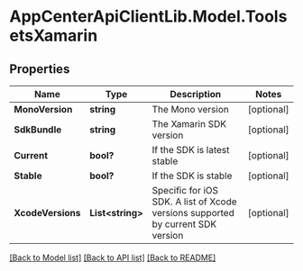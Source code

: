 # AppCenterApiClientLib.Model.ToolsetsXamarin
## Properties

Name | Type | Description | Notes
------------ | ------------- | ------------- | -------------
**MonoVersion** | **string** | The Mono version | [optional] 
**SdkBundle** | **string** | The Xamarin SDK version | [optional] 
**Current** | **bool?** | If the SDK is latest stable | [optional] 
**Stable** | **bool?** | If the SDK is stable | [optional] 
**XcodeVersions** | **List&lt;string&gt;** | Specific for iOS SDK. A list of Xcode versions supported by current SDK version | [optional] 

[[Back to Model list]](../README.md#documentation-for-models) [[Back to API list]](../README.md#documentation-for-api-endpoints) [[Back to README]](../README.md)

